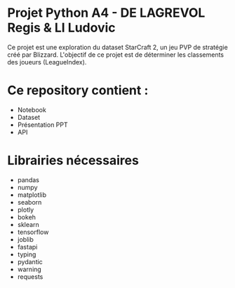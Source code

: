 # Projet Python A4 - DE LAGREVOL Regis & LI Ludovic

Ce projet est une exploration du dataset StarCraft 2, un jeu PVP de stratégie créé par Blizzard. L'objectif de ce projet est de déterminer les classements des joueurs (LeagueIndex).

# Ce repository contient :

- Notebook 
- Dataset
- Présentation PPT 
- API

# Librairies nécessaires 

- pandas
- numpy
- matplotlib
- seaborn
- plotly 
- bokeh
- sklearn
- tensorflow
- joblib 
- fastapi
- typing
- pydantic
- warning
- requests
